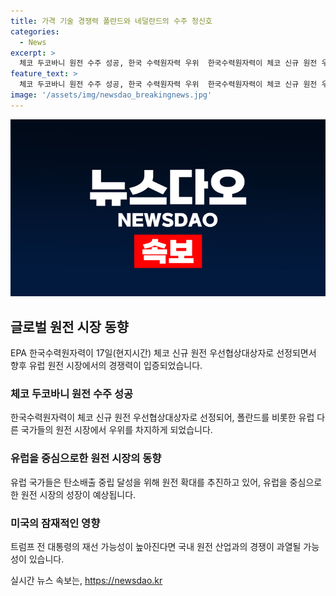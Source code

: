 ```yaml
---
title: 가격 기술 경쟁력 폴란드와 네덜란드의 수주 청신호
categories:
  - News
excerpt: >
  체코 두코바니 원전 수주 성공, 한국 수력원자력 우위  한국수력원자력이 체코 신규 원전 우선협상대상자로 선정되어, 유럽에서의 원전 시장에서 우위를 차지하게 되었다. 이는 한국형 원전의 비용과 기술 경쟁력을 입증한 것으로 해석된다. 또한, 전 세계적으로 탄소배출 줄이기를 위해 원전 확대에 힘을 싣고 있으며, 이로 인해 국내 외 원전 산업 경쟁이 치열해질 전망이다.
feature_text: >
  체코 두코바니 원전 수주 성공, 한국 수력원자력 우위  한국수력원자력이 체코 신규 원전 우선협상대상자로 선정되어, 유럽에서의 원전 시장에서 우위를 차지하게 되었다. 이는 한국형 원전의 비용과 기술 경쟁력을 입증한 것으로 해석된다. 또한, 전 세계적으로 탄소배출 줄이기를 위해 원전 확대에 힘을 싣고 있으며, 이로 인해 국내 외 원전 산업 경쟁이 치열해질 전망이다.
image: '/assets/img/newsdao_breakingnews.jpg'
---
```


<p><img src="/assets/img/newsdao_breakingnews.jpg" alt="pcversion 속보" /></p>

<h2 data-ke-size="size26">글로벌 원전 시장 동향</h2>

<p data-ke-size="size16">EPA 한국수력원자력이 17일(현지시간) 체코 신규 원전 우선협상대상자로 선정되면서 향후 유럽 원전 시장에서의 경쟁력이 입증되었습니다.</p>

<h3>체코 두코바니 원전 수주 성공</h3>

<p data-ke-size="size16">한국수력원자력이 체코 신규 원전 우선협상대상자로 선정되어, 폴란드를 비롯한 유럽 다른 국가들의 원전 시장에서 우위를 차지하게 되었습니다.</p>

<h3>유럽을 중심으로한 원전 시장의 동향</h3>

<p data-ke-size="size16">유럽 국가들은 탄소배출 중립 달성을 위해 원전 확대를 추진하고 있어, 유럽을 중심으로한 원전 시장의 성장이 예상됩니다.</p>

<h3>미국의 잠재적인 영향</h3>

<p data-ke-size="size16">트럼프 전 대통령의 재선 가능성이 높아진다면 국내 원전 산업과의 경쟁이 과열될 가능성이 있습니다.</p>
실시간 뉴스 속보는, <a href="https://newsdao.kr" rel="dofollow">https://newsdao.kr</a>


